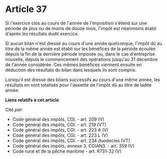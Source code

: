 # Article 37

Si l'exercice clos au cours de l'année de l'imposition s'étend sur une période de plus ou de moins de douze mois, l'impôt est
néanmoins établi d'après les résultats dudit exercice.

Si aucun bilan n'est dressé au cours d'une année quelconque, l'impôt dû au titre de la même année est établi sur les
bénéfices de la période écoulée depuis la fin de la dernière période imposée ou, dans le cas d'entreprise nouvelle, depuis le
commencement des opérations jusqu'au 31 décembre de l'année considérée. Ces mêmes bénéfices viennent ensuite en déduction des
résultats du bilan dans lesquels ils sont compris.

Lorsqu'il est dressé des bilans successifs au cours d'une même année, les résultats en sont totalisés pour l'assiette de
l'impôt dû au titre de ladite année.

**Liens relatifs à cet article**

_Cité par_:

  - Code général des impôts, CGI. - art. 209 (V)
  - Code général des impôts, CGI. - art. 219 (VT)
  - Code général des impôts, CGI. - art. 223 A (V)
  - Code général des impôts, CGI. - art. 223 L (V)
  - Code général des impôts, CGI. - art. 234 duodecies (VT)
  - Code général des impôts, annexe 3, CGIAN3. - art. 359 (V)
  - Code rural et de la pêche maritime - art. R731-32 (V)
